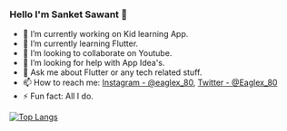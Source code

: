 ### Hello I'm Sanket Sawant 👋


- 🔭 I’m currently working on Kid learning App.
- 🌱 I’m currently learning Flutter.
- 👯 I’m looking to collaborate on Youtube.
- 🤔 I’m looking for help with App Idea's.
- 💬 Ask me about Flutter or any tech related stuff.
- 📫 How to reach me: [Instagram - @eaglex_80](https://www.instagram.com/Eaglex_80/), [Twitter - @Eaglex_80](https://twitter.com/Eaglex_80)
- ⚡ Fun fact: All I do.

[![Top Langs](https://github-readme-stats.vercel.app/api/top-langs/?username=Eaglex80&layout=compact&theme=vision-friendly-dark&show_icons=true)](https://github.com/Eaglex80/github-readme-stats)

